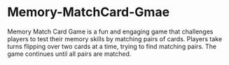 # Memory-MatchCard-Gmae
Memory Match Card Game is a fun and engaging game that challenges players to test their memory skills by matching pairs of cards. Players take turns flipping over two cards at a time, trying to find matching pairs. The game continues until all pairs are matched. 
